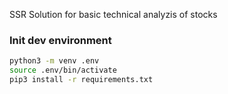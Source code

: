 SSR Solution for basic technical analyzis of stocks

### Init dev environment
```bash
python3 -m venv .env
source .env/bin/activate
pip3 install -r requirements.txt
```